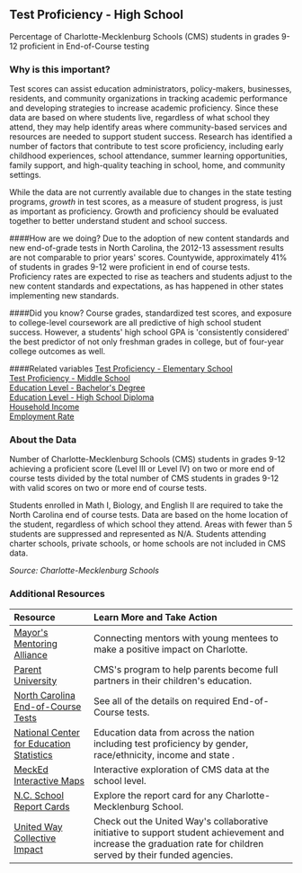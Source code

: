## Test Proficiency - High School
Percentage of Charlotte-Mecklenburg Schools (CMS) students in grades 9-12 proficient in End-of-Course testing

### Why is this important?
Test scores can assist education administrators, policy-makers, businesses, residents, and community organizations in tracking academic performance and developing strategies to increase academic proficiency. Since these data are based on where students live, regardless of what school they attend, they may help identify areas where community-based services and resources are needed to support student success. Research has identified a number of factors that contribute to test score proficiency, including early childhood experiences, school attendance, summer learning opportunities, family support, and high-quality teaching in school, home, and community settings.

While the data are not currently available due to changes in the state testing programs, *growth* in test scores, as a measure of student progress, is just as important as proficiency. Growth and proficiency should be evaluated together to better understand student and school success.

####How are we doing?
Due to the adoption of new content standards and new end-of-grade tests in North Carolina, the 2012-13 assessment results are not comparable to prior years' scores. Countywide, approximately 41% of students in grades 9-12 were proficient in end of course tests. Proficiency rates are expected to rise as teachers and students adjust to the new content standards and expectations, as has happened in other states implementing new standards.

####Did you know?
Course grades, standardized test scores, and exposure to college-level coursework are all predictive of high school student success. However, a students' high school GPA is 'consistently considered' the best predictor of not only freshman grades in college, but of four-year college outcomes as well.

####Related variables
<a href="javascript:void(0)" onclick="model.metricId = 'm62'">Test Proficiency - Elementary School</a>  
<a href="javascript:void(0)" onclick="model.metricId = 'm63'">Test Proficiency - Middle School</a>  
<a href="javascript:void(0)" onclick="model.metricId = 'm20'">Education Level - Bachelor's Degree</a>  
<a href="javascript:void(0)" onclick="model.metricId = 'm39'">Education Level - High School Diploma</a>  
<a href="javascript:void(0)" onclick="model.metricId = 'm37'">Household Income</a>  
<a href="javascript:void(0)" onclick="model.metricId = 'm38'">Employment Rate</a>  

### About the Data
Number of Charlotte-Mecklenburg Schools (CMS) students in grades 9-12 achieving a proficient score (Level III or Level IV) on two or more end of course tests divided by the total number of CMS students in grades 9-12 with valid scores on two or more end of course tests.

Students enrolled in Math I, Biology, and English II are required to take the North Carolina end of course tests. Data are based on the home location of the student, regardless of which school they attend. Areas with fewer than 5 students are suppressed and represented as N/A. Students attending charter schools, private schools, or home schools are not included in CMS data.

_Source: Charlotte-Mecklenburg Schools_

### Additional Resources
|Resource | Learn More and Take Action |
|:--- | :--- |
|[Mayor's Mentoring Alliance](http://charmeck.org/city/charlotte/mayor/MentoringAlliance/Pages/default.aspx)| Connecting mentors with young mentees to make a positive impact on Charlotte.
|[Parent University](http://www.cms.k12.nc.us/parents/ParentUniv/Pages/default.aspx)|CMS's program to help parents become full partners in their children's education.
|[North Carolina End-of-Course Tests](http://www.ncpublicschools.org/accountability/testing/eoc/)| See all of the details on required End-of-Course tests.
|[National Center for Education Statistics](http://nces.ed.gov/) |Education data from across the nation including test proficiency by gender, race/ethnicity, income and state .
|[MeckEd Interactive Maps](http://ui.uncc.edu/data/partner/mecked)|Interactive exploration of CMS data at the school level.
|[N.C. School Report Cards](http://www.ncreportcards.org/src/search.jsp?pYear=2012-2013&pList=1&pListVal=600%3ACharlotte-Mecklenburg+Schools+++++++++++&GO2=GO)| Explore the report card for any Charlotte-Mecklenburg School.
|[United Way Collective Impact](http://www.uwcentralcarolinas.org/collective-impact) |Check out the United Way's collaborative initiative to support student achievement and increase the graduation rate for children served by their funded agencies.

